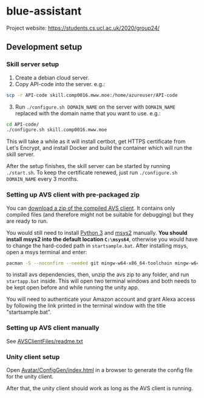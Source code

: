 # blue-assistant

Project website: https://students.cs.ucl.ac.uk/2020/group24/

## Development setup

### Skill server setup

1. Create a debian cloud server.
2. Copy API-code into the server. e.g.:
```sh
scp -r API-code skill.comp0016.mww.moe:/home/azureuser/API-code
```
3. Run `./configure.sh DOMAIN_NAME` on the server with `DOMAIN_NAME` replaced with the domain name that you want to use. e.g.:
```sh
cd API-code/
./configure.sh skill.comp0016.mww.moe
```
This will take a while as it will install certbot, get HTTPS certificate from Let's Encrypt, and install Docker and build the container which will run the skill server.

After the setup finishes, the skill server can be started by running `./start.sh`. To keep the certificate renewed, just run `./configure.sh DOMAIN_NAME` every 3 months.

### Setting up AVS client with pre-packaged zip

You can [download a zip of the compiled AVS client](https://mw-public-data.s3.eu-west-2.amazonaws.com/e3b0c44298fc1c149afbf4c8996fb92427ae41e4649b934ca495991b7852b855/avs.zip). It contains only compiled files (and therefore might not be suitable for debugging) but they are ready to run.

You would still need to install [Python 3](https://www.python.org/downloads/windows/) and [msys2](https://www.msys2.org/) manually. **You should install msys2 into the default location `C:\msys64`**, otherwise you would have to change the hard-coded path in `startsample.bat`. After installing msys, open a msys terminal and enter:

```sh
pacman -S --noconfirm --needed git mingw-w64-x86_64-toolchain mingw-w64-x86_64-lld mingw-w64-x86_64-cmake msys/tar msys/make mingw-w64-x86_64-sqlite3 mingw64/mingw-w64-x86_64-gstreamer mingw64/mingw-w64-x86_64-gst-plugins-good mingw64/mingw-w64-x86_64-gst-plugins-base mingw64/mingw-w64-x86_64-gst-plugins-ugly mingw64/mingw-w64-x86_64-gst-plugins-bad mingw64/mingw-w64-x86_64-faad2 mingw64/mingw-w64-x86_64-portaudio
```

to install avs dependencies, then, unzip the avs zip to any folder, and run `startapp.bat` inside. This will open two terminal windows and both needs to be kept open before and while running the unity app.

You will need to authenticate your Amazon account and grant Alexa access by following the link printed in the terminal window with the title "startsample.bat".

### Setting up AVS client manually

See [AVSClientFiles/readme.txt](AVSClientFiles/readme.txt)

### Unity client setup

Open [Avatar/ConfigGen/index.html](Avatar/ConfigGen/index.html) in a browser to generate the config file for the unity client.

After that, the unity client should work as long as the AVS client is running.
